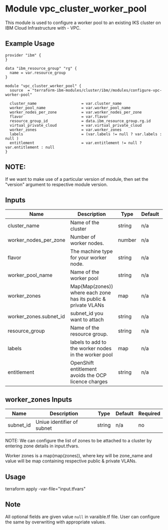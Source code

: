# Module vpc_cluster_worker_pool

This module is used to configure a worker pool to an existing IKS cluster on IBM Cloud Infrastructure with - VPC.

## Example Usage
```
provider "ibm" {
}

data "ibm_resource_group" "rg" {
  name = var.resource_group
}

module "vpc_cluster_worker_pool" {
  source  = "terraform-ibm-modules/cluster/ibm//modules/configure-vpc-worker-pool"

  cluster_name                    = var.cluster_name
  worker_pool_name                = var.worker_pool_name
  worker_nodes_per_zone           = var.worker_nodes_per_zone
  flavor                          = var.flavor
  resource_group_id               = data.ibm_resource_group.rg.id
  virtual_private_cloud           = var.virtual_private_cloud
  worker_zones                    = var.worker_zones
  labels                          = (var.labels != null ? var.labels : null )
  entitlement                     = var.entitlement != null ? var.entitlement : null
}
```
## NOTE:

If we want to make use of a particular version of module, then set the "version" argument to respective module version.

<!-- BEGINNING OF PRE-COMMIT-TERRAFORM DOCS HOOK -->
## Inputs

| Name                              | Description                                                    | Type   | Default | Required |
|-----------------------------------|----------------------------------------------------------------|--------|---------|----------|
| cluster\_name                     | Name of the cluster                                            | string | n/a     | yes      |
| worker\_nodes\_per\_zone          | Number of worker nodes.                                        | number | n/a     | yes      |
| flavor                            | The machine type for your worker node.                         | string | n/a     | yes      |
| worker\_pool\_name                | Name of the worker pool                                        | string | n/a     | yes      |
| worker\_zones                     | Map(Map(zones)) where each zone has its public & private VLANs | map    | n/a     | yes      |
| worker\_zones.subnet_id           | subnet_id you want to attach                                   | string | n/a     | yes      |
| resource\_group                   |  Name of the resource group.                                   | string | n/a     | no       |
| labels                            | labels to add to the worker nodes in the worker pool           | map    | n/a     | no       |
| entitlement                       | OpenShift entitlement avoids the OCP licence charges           | string | n/a     | no       |

<!-- END OF PRE-COMMIT-TERRAFORM DOCS HOOK -->

<!-- BEGINNING OF PRE-COMMIT-TERRAFORM DOCS HOOK -->

## worker_zones Inputs

| Name                              | Description                                           | Type   | Default | Required |
|-----------------------------------|-------------------------------------------------------|--------|---------|----------|
| subnet_id                         | Uniue identifier of subnet                            | string | n/a     | no       |

<!-- END OF PRE-COMMIT-TERRAFORM DOCS HOOK -->

NOTE: We can configure the list of zones to be attached to a cluster by entering zone details in input.tfvars.

Worker zones is a map(map(zones)), where key will be zone_name and value will be map containing respective public & private VLANs.

## Usage

terraform apply -var-file="input.tfvars"

## Note

All optional fields are given value `null` in varaible.tf file. User can configure the same by overwriting with appropriate values.

